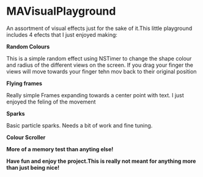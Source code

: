 MAVisualPlayground
==================

An assortment of visual effects just for the sake of it.This little playground includes 4 efects that I just enjoyed making:

<b>Random Colours</b>

This is a simple random effect using NSTimer to change the shape colour and radius of the different views on the screen. If you drag your finger the views will move towards your finger tehn mov back to their original position

<b>Flying frames</b>

Really simple Frames expanding towards a center point with text. I just enjoyed the feling of the movement

<b>Sparks</b>

Basic particle sparks. Needs a bit of work and fine tuning.

<b>Colour Scroller<b/>

More of a memory test than anyting else!

Have fun and enjoy the project.This is really not meant for anything more than just being nice!
